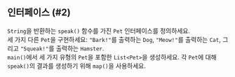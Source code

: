 ## 인터페이스 (#2)

`String`을 반환하는 `speak()` 함수를 가진 `Pet` 인터페이스를 정의하세요.  
세 가지 다른 `Pet`을 구현하세요: `"Bark!"`를 출력하는 `Dog`, `"Meow!"`를 출력하는 `Cat`, 그리고 `"Squeak!"`를 출력하는 `Hamster`.  
`main()`에서 세 가지 유형의 `Pet`을 포함한 `List<Pet>`을 생성하세요. 각 `Pet`에 대해 `speak()`의 결과를 생성하기 위해 `map()`을 사용하세요.